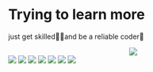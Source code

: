 # Trying to learn more
just get skilled🐱‍🏍and be a reliable coder🥦

<div align="center"> <img src="https://github-readme-stats.vercel.app/api/top-langs/?username=molaters&hide_title=true&hide_border=true&layout=compact&langs_count=6&text_color=000&icon_color=fff&bg_color=0,52fa5a,4dfcff,c64dff&theme=graywhite" />  </div>
<img src="https://github-readme-activity-graph.vercel.app/graph?username=molaters&theme=react-dark">
<img src="https://github-profile-trophy.vercel.app/?username=molaters" />
<span style="align:center"> <img src="https://img.shields.io/badge/-HTML5-E34F26?style=flat-square&logo=html5&logoColor=white" /> <img src="https://img.shields.io/badge/-CSS3-1572B6?style=flat-square&logo=css3" /> <img src="https://img.shields.io/badge/-JavaScript-oringe?style=flat-square&logo=javascript" /> <img src="https://img.shields.io/badge/-C-cc163a?style=flat-square&logo=C&logoColor=white" /> <img src="https://img.shields.io/badge/-python-3c9566?style=flat-square&logo=python&logoColor=white" />  </span>

